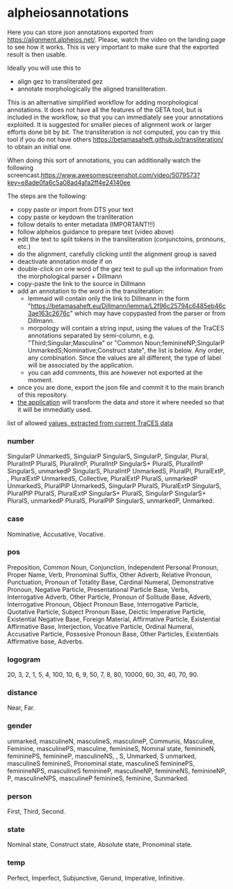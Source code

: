 # alpheiosannotations
Here you can store json annotations exported from https://alignment.alpheios.net/. 
Please, watch the video on the landing page to see how it works. This is very important to make sure that the exported result is then usable.

Ideally you will use this to 
- align gez to transliterated gez
- annotate morphologically the aligned transliteration.

This is an alternative simplified workflow for adding morphological annotations. It does not have all the features of the GETA tool, but is included in the workflow, so that you can immediately see your annotations exploited. It is suggested for smaller pieces of alignment work or larger efforts done bit by bit.
The transliteration is not computed, you can try this tool if you do not have others https://betamasaheft.github.io/transliteration/ to obtain an initial one.

When doing this sort of annotations, you can additionally watch the following screencast.https://www.awesomescreenshot.com/video/5079573?key=e8ade0fa6c5a08ad4afa2ff4e24140ee

The steps are the following:
- copy paste or import from DTS your text
- copy paste or keydown the tranliteration
- follow details to enter metadata (IMPORTANT!!!) 
- follow alpheios guidance to prepare text (video above)
- edit the text to split tokens in the transliteration (conjunctoins, pronouns, etc.)
- do the alignment, carefully clicking until the alignment group is saved
- deactivate annotation mode if on
- double-click on one word of the gez text to pull up the information from the morphological parser + Dillmann
- copy-paste the link to the source in Dillmann
- add an annotation to the word in the transliteration: 
    - lemmaid will contain only the link to Dillmann in the form "https://betamasaheft.eu/Dillmann/lemma/L2f96c25794c6485eb46c3ae163c2676c" which may have copypasted from the parser or from Dillmann.
    - morpology will contain a string input, using the values of the TraCES annotations separated by semi-column, e.g. "Third;Singular;Masculine" or "Common Noun;feminineNP;SingularP UnmarkedS;Nominative;Construct state", the list is below. Any order, any combination. Since the values are all different, the type of label will be associated by the application.
    - you can add comments, this are however not exported at the moment.
- once you are done, export the json file and commit it to the main branch of this repository. 
- [the application](https://github.com/BetaMasaheft/alpheios2fs) will transform the data and store it where needed so that it will be immediatly used.

list of allowed [values, extracted from current TraCES data](https://github.com/BetaMasaheft/alpheios2fs/blob/main/alpheiosannotations/tracesValues.xml) 

### number
SingularP UnmarkedS, SingularP SingularS, SingularP, Singular, Plural, PluralIntP PluralS, PluralIntP, PluralIntP SingularS+ PluralS, PluralIntP SingularS, unmarkedP SingularS, PluralIntP UnmarkedS, PluralPl, PluralExtP, , PluralExtP UnmarkedS, Collective, PluralExtP PluralS, unmarkedP UnmarkedS, PluralPlP UnmarkedS, SingularP PluralS, PluralExtP SingularS, PluralPlP PluralS, PluralExtP SingularS+ PluralS, SingularP SingularS+ PluralS, unmarkedP PluralS, PluralPlP SingularS, unmarkedP, Unmarked.

### case
Nominative, Accusative, Vocative.

### pos 
Preposition, Common Noun, Conjunction, Independent Personal Pronoun, Proper Name, Verb, Pronominal Suffix, Other Adverb, Relative Pronoun, Punctuation, Pronoun of Totality Base, Cardinal Numeral, Demonstrative Pronoun, Negative Particle, Presentational Particle Base, Verbs, Interrogative Adverb, Other Particle, Pronoun of Solitude Base, Adverb, Interrogative Pronoun, Object Pronoun Base, Interrogative Particle, Quotative Particle, Subject Pronoun Base, Deictic Imperative Particle, Existential Negative Base, Foreign Material, Affirmative Particle, Existential Affirmative Base, Interjection, Vocative Particle, Ordinal Numeral, Accusative Particle, Possesive Pronoun Base, Other Particles, Existentials Affirmative base, Adverbs.

### logogram
20, 3, 2, 1, 5, 4, 100, 10, 6, 9, 50, 7, 8, 80, 10000, 60, 30, 40, 70, 90.

### distance
Near, Far.

### gender
unmarked, masculineN, masculineS, masculineP, Communis, Masculine, Feminine, masculinePS, masculine, feminineS, Nominal state, feminineN, femininePS, feminineP, masculineNS, , S, Unmarked, S unmarked, masculineS feminineS, Pronominal state, masculineS femininePS, feminineNPS, masculineS feminineP, masculineNP, feminineNS, feminineNP, P, masculineNPS, masculineP feminineS, feminine, Sunmarked.

### person
First, Third, Second.

### state
Nominal state, Construct state, Absolute state, Pronominal state.

### temp
Perfect, Imperfect, Subjunctive, Gerund, Imperative, Infinitive.
